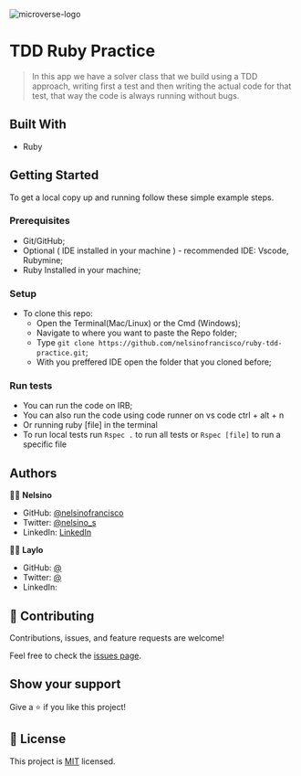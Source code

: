 ![microverse-logo](https://img.shields.io/badge/Microverse-blueviolet)

# TDD Ruby Practice

> In this app we have a solver class that we build using a TDD approach, writing first a test and then writing the actual code for that test, that way the code is always running without bugs.

## Built With

- Ruby

## Getting Started

To get a local copy up and running follow these simple example steps.

### Prerequisites

- Git/GitHub;
- Optional ( IDE installed in your machine ) - recommended IDE: Vscode, Rubymine;
- Ruby Installed in your machine;

### Setup

- To clone this repo:
  - Open the Terminal(Mac/Linux) or the Cmd (Windows);
  - Navigate to where you want to paste the Repo folder;
  - Type `git clone https://github.com/nelsinofrancisco/ruby-tdd-practice.git`;
  - With you preffered IDE open the folder that you cloned before;
  
### Run tests

- You can run the code on IRB;
- You can also run the code using code runner on vs code ctrl + alt + n
- Or running ruby [file] in the terminal
- To run local tests run `Rspec .` to run all tests or `Rspec [file]` to run a specific file

## Authors

👨‍💻 **Nelsino**

- GitHub: [@nelsinofrancisco](https://github.com/nelsinofrancisco)
- Twitter: [@nelsino_s](https://twitter.com/nelsino_s)
- LinkedIn: [LinkedIn](https://www.linkedin.com/in/nelsinofrancisco/)

👩‍💻 **Laylo**

- GitHub: [@](https://github.com/)
- Twitter: [@](https://twitter.com/)
- LinkedIn: [](https://www.linkedin.com/in/)

## 🤝 Contributing

Contributions, issues, and feature requests are welcome!

Feel free to check the [issues page](../../issues/).

## Show your support

Give a ⭐️ if you like this project!

## 📝 License

This project is [MIT](./MIT.md) licensed.
